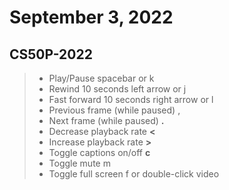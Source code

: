 # September 3, 2022

## CS50P-2022

> - Play/Pause	spacebar or k
> - Rewind 10 seconds	left arrow or j
> - Fast forward 10 seconds	right arrow or l
> - Previous frame (while paused)	,
> - Next frame (while paused)	**.**
> - Decrease playback rate	**<**
> - Increase playback rate	**>**
> - Toggle captions on/off	**c**
> - Toggle mute	m
> - Toggle full screen	f or double-click video
